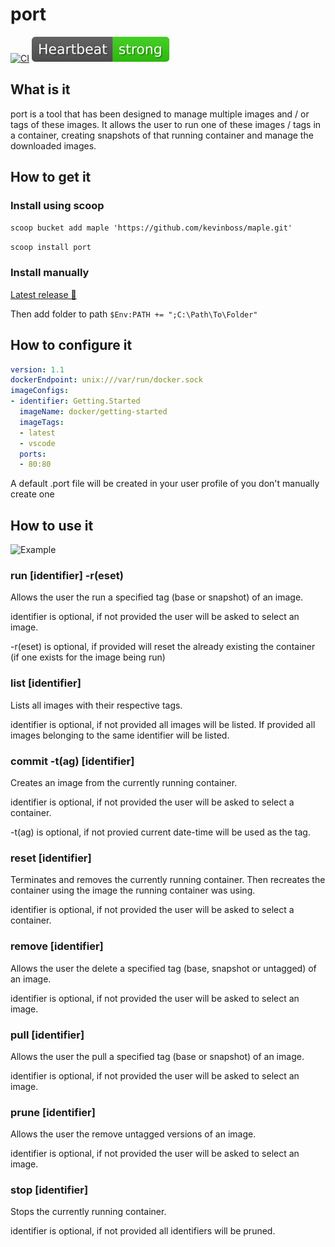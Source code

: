 # port

[![CI](https://github.com/kevinboss/port/actions/workflows/ci.yaml/badge.svg?event=push)](https://github.com/kevinboss/port/actions/workflows/ci.yaml)
[![CI](https://raw.githubusercontent.com/kevinboss/heartbeat/main/badges/kevinboss_port.svg)](https://github.com/kevinboss/heartbeat)

## What is it

port is a tool that has been designed to manage multiple images and / or tags of these images.
It allows the user to run one of these images / tags in a container, creating snapshots of that running container and manage the downloaded images.

## How to get it

### Install using scoop

`scoop bucket add maple 'https://github.com/kevinboss/maple.git'`

`scoop install port`

### Install manually

[Latest release 💾](https://github.com/kevinboss/port/releases/latest)

Then add folder to path `$Env:PATH += ";C:\Path\To\Folder"`

## How to configure it

```yaml
version: 1.1
dockerEndpoint: unix:///var/run/docker.sock
imageConfigs:
- identifier: Getting.Started
  imageName: docker/getting-started
  imageTags:
  - latest
  - vscode
  ports:
  - 80:80
```

A default .port file will be created in your user profile of you don't manually create one

## How to use it

![Example](https://github.com/kevinboss/port/raw/master/example.gif)

### run \[identifier\] -r(eset)

Allows the user the run a specified tag (base or snapshot) of an image.

identifier is optional, if not provided the user will be asked to select an image.

-r(eset) is optional, if provided will reset the already existing the container (if one exists for the image being run)

### list \[identifier\]

Lists all images with their respective tags.

identifier is optional, if not provided all images will be listed. If provided all images belonging to the same identifier will be listed.

### commit -t(ag) \[identifier\]

Creates an image from the currently running container.

identifier is optional, if not provided the user will be asked to select a container.

-t(ag) is optional, if not provied current date-time will be used as the tag.

### reset \[identifier\]

Terminates and removes the currently running container. Then recreates the container using the image the running container was using.

identifier is optional, if not provided the user will be asked to select a container.

### remove \[identifier\]

Allows the user the delete a specified tag (base, snapshot or untagged) of an image.

identifier is optional, if not provided the user will be asked to select an image.

### pull \[identifier\]

Allows the user the pull a specified tag (base or snapshot) of an image.

identifier is optional, if not provided the user will be asked to select an image.

### prune \[identifier\]

Allows the user the remove untagged versions of an image.

identifier is optional, if not provided the user will be asked to select an image.

### stop \[identifier\]

Stops the currently running container.

identifier is optional, if not provided all identifiers will be pruned.
